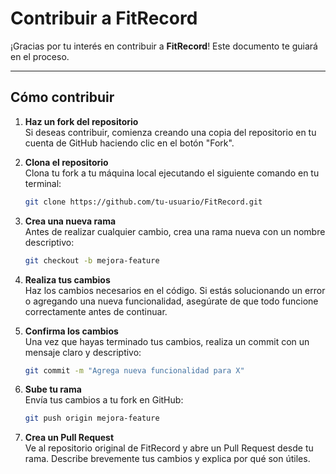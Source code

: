 # Contribuir a FitRecord

¡Gracias por tu interés en contribuir a **FitRecord**! Este documento te guiará en el proceso.

---

## Cómo contribuir

1. **Haz un fork del repositorio**  
   Si deseas contribuir, comienza creando una copia del repositorio en tu cuenta de GitHub haciendo clic en el botón "Fork".

2. **Clona el repositorio**  
   Clona tu fork a tu máquina local ejecutando el siguiente comando en tu terminal:  
   ```bash
   git clone https://github.com/tu-usuario/FitRecord.git

3. **Crea una nueva rama**  
   Antes de realizar cualquier cambio, crea una rama nueva con un nombre descriptivo:  
   ```bash
   git checkout -b mejora-feature

4. **Realiza tus cambios**  
   Haz los cambios necesarios en el código. Si estás solucionando un error o agregando una nueva funcionalidad, asegúrate de que todo funcione correctamente antes de continuar.

5. **Confirma los cambios**  
   Una vez que hayas terminado tus cambios, realiza un commit con un mensaje claro y descriptivo:  
   ```bash
   git commit -m "Agrega nueva funcionalidad para X"

6. **Sube tu rama**  
   Envía tus cambios a tu fork en GitHub:  
   ```bash
   git push origin mejora-feature

7. **Crea un Pull Request**  
   Ve al repositorio original de FitRecord y abre un Pull Request desde tu rama. Describe brevemente tus cambios y explica por qué son útiles.

